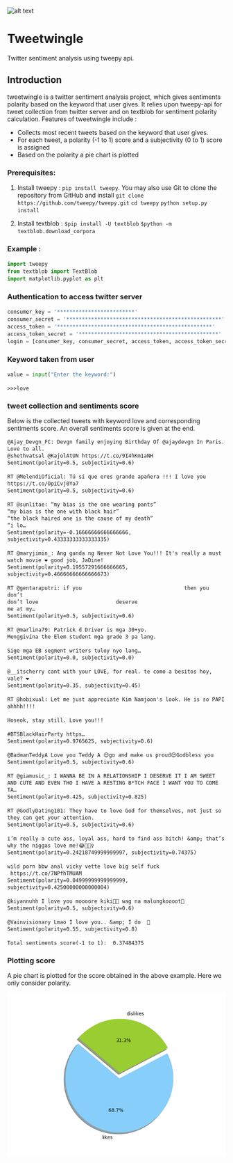 ![alt text](https://github.com/dilberdillu/tweetwingle/blob/master/logo1.png "logo 1")
# Tweetwingle
Twitter sentiment analysis using tweepy api.

## Introduction
tweetwingle is a twitter sentiment analysis project, which gives sentiments polarity based on the keyword that user gives. It relies upon tweepy-api for tweet collection from twitter server and on textblob for sentiment polarity calculation. Features of tweetwingle include :

- Collects most recent tweets based on the keyword that user gives.
- For each tweet, a polarity (-1 to 1) score and a subjectivity (0 to 1) score is assigned
- Based on the polarity a pie chart is plotted

### Prerequisites:
1. Install tweepy : `pip install tweepy`. 
You may also use Git to clone the repository from GitHub and install
`git clone https://github.com/tweepy/tweepy.git`
`cd tweepy`
`python setup.py install`

2. Install textblob : 
`$pip install -U textblob`
 `$python -m textblob.download_corpora`

### Example :
```python
import tweepy
from textblob import TextBlob
import matplotlib.pyplot as plt
```
### Authentication to access twitter server
```python
consumer_key = '*************************'
consumer_secret = '**************************************************'
access_token = '**************************************************'
access_token_secret = '*********************************************'
login = [consumer_key, consumer_secret, access_token, access_token_secret]
```
### Keyword taken from user
```python
value = input("Enter the keyword:")
```
`>>>love`
### tweet collection and sentiments score
Below is the collected tweets with keyword love and corresponding sentiments score. An overall sentiments score is given at the end.

```
@Ajay_Devgn_FC: Devgn family enjoying Birthday Of @ajaydevgn In Paris. 
Love to all. 
@shethvatsal @KajolAtUN https://t.co/9I4hKm1aNH
Sentiment(polarity=0.5, subjectivity=0.6)

RT @MelendiOficial: Tú sí que eres grande apañera !!! I love you https://t.co/OpiCvj0Ya7
Sentiment(polarity=0.5, subjectivity=0.6)

RT @sunlitae: “my bias is the one wearing pants”
“my bias is the one with black hair”
“the black haired one is the cause of my death”
“i lo…
Sentiment(polarity=-0.16666666666666666, subjectivity=0.43333333333333335)

RT @maryjimin_: Ang ganda ng Never Not Love You!!! It's really a must watch movie ❤️ good job, JaDine!
Sentiment(polarity=0.19557291666666665, subjectivity=0.46666666666666673)

RT @gentaraputri: if you                                 then you don’t 
don’t love                         deserve 
me at my…
Sentiment(polarity=0.5, subjectivity=0.6)

RT @marlina79: Patrick d Driver is mga 30+yo.
Menggivina the Elem student mga grade 3 pa lang.

Sige mga EB segment writers tuloy nyo lang…
Sentiment(polarity=0.0, subjectivity=0.0)

@__itscherry cant with your LOVE, for real. te como a besitos hoy, vale? ❤️
Sentiment(polarity=0.35, subjectivity=0.45)

RT @hobixual: Let me just appreciate Kim Namjoon's look. He is so PAPI ahhhh!!!!

Hoseok, stay still. Love you!!!

#BTSBlackHairParty https…
Sentiment(polarity=0.9765625, subjectivity=0.6)

@BadmanTeddyA Love you Teddy A 😍go and make us proud😍Godbless you
Sentiment(polarity=0.5, subjectivity=0.6)

RT @giamusic_: I WANNA BE IN A RELATIONSHIP I DESERVE IT I AM SWEET AND CUTE AND EVEN THO I HAVE A RESTING B*TCH FACE I WANT YOU TO COME TA…
Sentiment(polarity=0.425, subjectivity=0.825)

RT @GodlyDating101: They have to love God for themselves, not just so they can get your attention.
Sentiment(polarity=0.5, subjectivity=0.6)

i’m really a cute ass, loyal ass, hard to find ass bitch! &amp; that’s why the niggas love me!😂🤷🏽‍♀️
Sentiment(polarity=0.24218749999999997, subjectivity=0.74375)

wild porn bbw anal vicky vette love big self fuck 
 https://t.co/7NPfhTMUAM
Sentiment(polarity=0.04999999999999999, subjectivity=0.42500000000000004)

@kiyannuhh I love you moooore kiki💖💓 wag na malungkoooot🤗
Sentiment(polarity=0.5, subjectivity=0.6)

@Vainvisionary Lmao I love you.. &amp; I do  💜
Sentiment(polarity=0.55, subjectivity=0.8)

Total sentiments score(-1 to 1):  0.37484375
```
### Plotting score
A pie chart is plotted for the score obtained in the above example. Here we only consider polarity.

![alt text](https://github.com/dilberdillu/tweetwingle/blob/master/fig_1.png "Plot 1")
